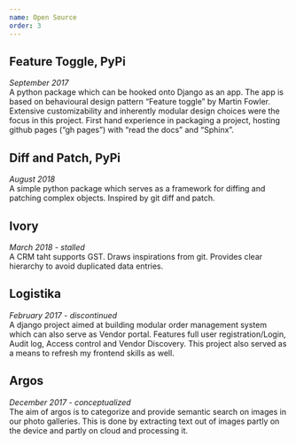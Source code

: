 ```yaml
---
name: Open Source
order: 3
---
```


## Feature Toggle, PyPi
_September 2017_  
A python package which can be hooked onto Django as an app. The app is based on behavioural design pattern “Feature toggle” by Martin Fowler. Extensive customizability and inherently modular design choices were the focus in this project. First hand experience in packaging a project, hosting github pages (“gh pages”) with “read the docs” and “Sphinx”.

## Diff and Patch, PyPi
_August 2018_  
A simple python package which serves as a framework for diffing and patching complex objects. Inspired by git diff and patch.

## Ivory 
_March 2018 - stalled_  
A CRM taht supports GST. Draws inspirations from git. Provides clear hierarchy to avoid duplicated data entries. 

## Logistika 
_February 2017 - discontinued_  
A django project aimed at building modular order management system which can also serve as Vendor portal. Features full user registration/Login, Audit log, Access control and Vendor Discovery. This project also served as a  means to refresh my frontend skills as well.

## Argos  
_December 2017 - conceptualized_  
The aim of argos is to categorize and provide semantic search on images in our photo galleries. This is done by extracting text out of images partly on the device and partly on cloud and processing it.